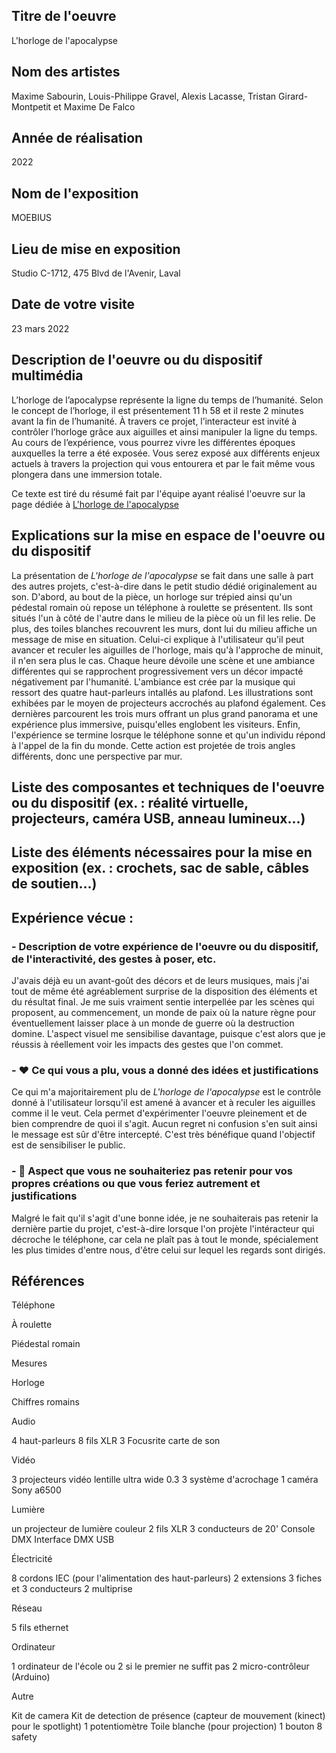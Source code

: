  ## Titre de l'oeuvre
 
 L'horloge de l'apocalypse

 ## Nom des artistes
 
 Maxime Sabourin, Louis-Philippe Gravel, Alexis Lacasse, Tristan Girard-Montpetit et Maxime De Falco

 ## Année de réalisation
 
 2022

 ## Nom de l'exposition
 
 MOEBIUS

 ## Lieu de mise en exposition
 
 Studio C-1712, 475 Blvd de l'Avenir, Laval

 ## Date de votre visite
 
 23 mars 2022

 ## Description de l'oeuvre ou du dispositif multimédia 
 
L’horloge de l’apocalypse représente la ligne du temps de l’humanité. Selon le concept de l’horloge, il est présentement 11 h 58 et il reste 2 minutes avant la fin de l’humanité. À travers ce projet, l’interacteur est invité à contrôler l’horloge grâce aux aiguilles et ainsi manipuler la ligne du temps. Au cours de l’expérience, vous pourrez vivre les différentes époques auxquelles la terre a été exposée. Vous serez exposé aux différents enjeux actuels à travers la projection qui vous entourera et par le fait même vous plongera dans une immersion totale.
 
 Ce texte est tiré du résumé fait par l'équipe ayant réalisé l'oeuvre sur la page dédiée à [L'horloge de l'apocalypse](https://tim-montmorency.com/2022/projets/L-horloge-de-l-apocalypse/docs/web/index.html)

 ## Explications sur la mise en espace de l'oeuvre ou du dispositif 
 
La présentation de *L'horloge de l'apocalypse* se fait dans une salle à part des autres projets, c'est-à-dire dans le petit studio dédié originalement au son. D'abord, au bout de la pièce, un horloge sur trépied ainsi qu'un pédestal romain où repose un téléphone à roulette se présentent. Ils sont situés l'un à côté de l'autre dans le milieu de la pièce où un fil les relie. De plus, des toiles blanches recouvrent les murs, dont lui du milieu affiche un message de mise en situation. Celui-ci explique à l'utilisateur qu'il peut avancer et reculer les aiguilles de l'horloge, mais qu'à l'approche de minuit, il n'en sera plus le cas. Chaque heure dévoile une scène et une ambiance différentes qui se rapprochent progressivement vers un décor impacté négativement par l'humanité. L'ambiance est crée par la musique qui ressort des quatre haut-parleurs intallés au plafond. Les illustrations sont exhibées par le moyen de projecteurs accrochés au plafond également. Ces dernières parcourent les trois murs offrant un plus grand panorama et une expérience plus immersive, puisqu'elles englobent les visiteurs. Enfin, l'expérience se termine losrque le téléphone sonne et qu'un individu répond à l'appel de la fin du monde. Cette action est projetée de trois angles différents, donc une perspective par mur. 

 ## Liste des composantes et techniques de l'oeuvre ou du dispositif (ex. : réalité virtuelle, projecteurs, caméra USB, anneau lumineux...)

 ## Liste des éléments nécessaires pour la mise en exposition (ex. : crochets, sac de sable, câbles de soutien...)

 ## Expérience vécue :

 ### - Description de votre expérience de l'oeuvre ou du dispositif, de l'interactivité, des gestes à poser, etc.
 
J'avais déjà eu un avant-goût des décors et de leurs musiques, mais j'ai tout de même été agréablement surprise de la disposition des éléments et du résultat final. Je me suis vraiment sentie interpellée par les scènes qui proposent, au commencement, un monde de paix où la nature règne pour éventuellement laisser place à un monde de guerre où la destruction domine. L'aspect visuel me sensibilise davantage, puisque c'est alors que je réussis à réellement voir les impacts des gestes que l'on commet. 

 ### - ❤️ Ce qui vous a plu, vous a donné des idées et justifications
 
Ce qui m'a majoritairement plu de *L'horloge de l'apocalypse* est le contrôle donné à l'utilisateur lorsqu'il est amené à avancer et à reculer les aiguilles comme il le veut. Cela permet d'expérimenter l'oeuvre pleinement et de bien comprendre de quoi il s'agit. Aucun regret ni confusion s'en suit ainsi le message est sûr d'être intercepté. C'est très bénéfique quand l'objectif est de sensibiliser le public.  

 ### - 🤔 Aspect que vous ne souhaiteriez pas retenir pour vos propres créations ou que vous feriez autrement et justifications
 
Malgré le fait qu'il s'agit d'une bonne idée, je ne souhaiterais pas retenir la dernière partie du projet, c'est-à-dire lorsque l'on projète l'intéracteur qui décroche le téléphone, car cela ne plaît pas à tout le monde, spécialement les plus timides d'entre nous, d'être celui sur lequel les regards sont dirigés.

 ## Références
 

Téléphone

À roulette

Piédestal romain

Mesures

Horloge

Chiffres romains

Audio

4 haut-parleurs
8 fils XLR 3
Focusrite carte de son

Vidéo

3 projecteurs vidéo lentille ultra wide 0.3
3 système d'acrochage
1 caméra Sony a6500

Lumière

un projecteur de lumière couleur
2 fils XLR 3 conducteurs de 20'
Console DMX
Interface DMX USB

Électricité

8 cordons IEC (pour l'alimentation des haut-parleurs)
2 extensions 3 fiches et 3 conducteurs
2 multiprise

Réseau

5 fils ethernet

Ordinateur

1 ordinateur de l'école ou 2 si le premier ne suffit pas
2 micro-contrôleur (Arduino)

Autre

Kit de camera
Kit de detection de présence (capteur de mouvement (kinect) pour le spotlight)
1 potentiomètre
Toile blanche (pour projection)
1 bouton
8 safety

